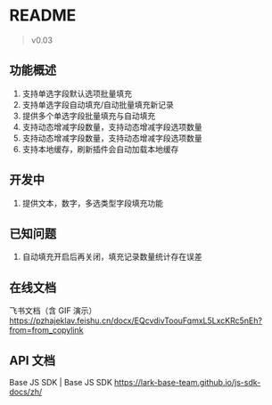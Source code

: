 # README

> v0.03

## 功能概述

1. 支持单选字段默认选项批量填充
2. 支持单选字段自动填充/自动批量填充新记录
3. 提供多个单选字段批量填充与自动填充
4. 支持动态增减字段数量，支持动态增减字段选项数量
5. 支持动态增减字段数量，支持动态增减字段选项数量
6. 支持本地缓存，刷新插件会自动加载本地缓存

## 开发中

1. 提供文本，数字，多选类型字段填充功能

## 已知问题

1. 自动填充开启后再关闭，填充记录数量统计存在误差

## 在线文档

飞书文档（含 GIF 演示） <https://pzhajeklav.feishu.cn/docx/EQcvdivToouFqmxL5LxcKRc5nEh?from=from_copylink>

## API 文档

Base JS SDK | Base JS SDK <https://lark-base-team.github.io/js-sdk-docs/zh/>